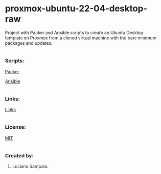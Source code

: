 # proxmox-ubuntu-22-04-desktop-raw
Project with Packer and Ansible scripts to create an Ubuntu Desktop template on Proxmox from a cloned virtual machine with the bare minimum packages and updates.

#
### Scripts:
[Packer](packer/README.md "Packer")

[Ansible](ansible/README.md "Ansible")

#
### Links:

[Links](links.md "Links")

#
### License:

[MIT](LICENSE "MIT License")

#
### Created by:

1. Luciano Sampaio.
